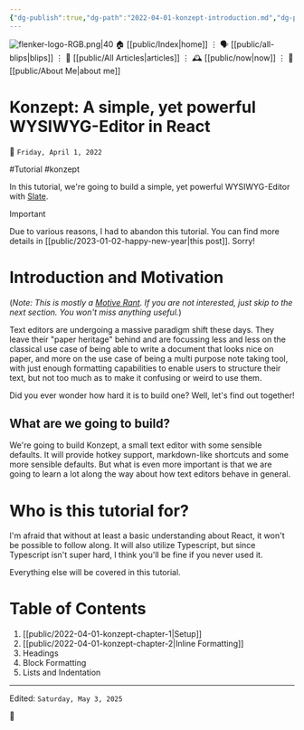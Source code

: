 ```yaml
---
{"dg-publish":true,"dg-path":"2022-04-01-konzept-introduction.md","dg-permalink":"/konzept-introduction/","permalink":"/konzept-introduction/","title":"Konzept: A simple, yet powerful WYSIWYG-Editor in React","created":"2022-04-01T00:00:00","updated":"2025-05-03T09:52:35"}
---
```



<div class="transclusion internal-embed is-loaded"><div class="markdown-embed">




![flenker-logo-RGB.png|40](/img/user/attachments/flenker-logo-RGB.png)
🏠 [[public/Index\|home]]  ⋮ 🗣️ [[public/all-blips\|blips]] ⋮  📝 [[public/All Articles\|articles]]  ⋮ 🕰️ [[public/now\|now]] ⋮ 🪪 [[public/About Me\|about me]]


</div></div>


# Konzept: A simple, yet powerful WYSIWYG-Editor in React
<p><span>📆 <code>Friday, April 1, 2022</code></span></p>
#Tutorial #konzept


In this tutorial, we're going to build a simple, yet powerful WYSIWYG-Editor with [Slate](https://github.com/ianstormtaylor/slate).

> [!important]
> Due to various reasons, I had to abandon this tutorial. You can find more details in [[public/2023-01-02-happy-new-year\|this post]]. Sorry!

# Introduction and Motivation

(_Note: This is mostly a [Motive Rant](https://tvtropes.org/pmwiki/pmwiki.php/Main/MotiveRant). If you are not interested, just skip to the next section. You won't miss anything useful._)

Text editors are undergoing a massive paradigm shift these days. They leave their "paper heritage" behind and are focussing less and less on the classical use case of being able to write a document that looks nice on paper, and more on the use case of being a multi purpose note taking tool, with just enough formatting capabilities to enable users to structure their text, but not too much as to make it confusing or weird to use them.

Did you ever wonder how hard it is to build one? Well, let's find out together!

## What are we going to build?

We're going to build Konzept, a small text editor with some sensible defaults. It will provide hotkey support, markdown-like shortcuts and some more sensible defaults. But what is even more important is that we are going to learn a lot along the way about how text editors behave in general.

# Who is this tutorial for?

I'm afraid that without at least a basic understanding about React, it won't be possible to follow along. It will also utilize Typescript, but since Typescript isn't super hard, I think you'll be fine if you never used it.

Everything else will be covered in this tutorial.

# Table of Contents

1. [[public/2022-04-01-konzept-chapter-1\|Setup]]
2. [[public/2022-04-01-konzept-chapter-2\|Inline Formatting]]
3. Headings
4. Block Formatting
5. Lists and Indentation


- - -
<p><span>Edited: <code>Saturday, May 3, 2025</code></span></p>

👾
